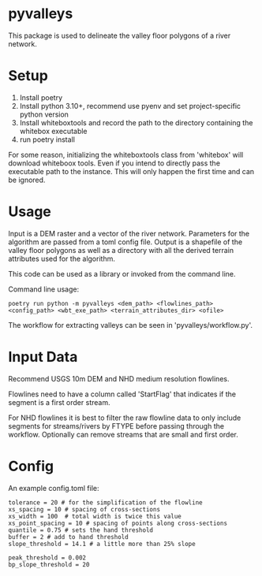 # pyvalleys

This package is used to delineate the valley floor polygons of a river network.

# Setup

1. Install poetry
2. Install python 3.10+, recommend use pyenv and set project-specific python version
3. Install whiteboxtools and record the path to the directory containing the whitebox executable
4. run poetry install

For some reason, initializing the whiteboxtools class from 'whitebox' will 
download whiteboox tools. Even if you intend to directly pass the executable path to the instance.
This will only happen the first time and can be ignored.

# Usage

Input is a DEM raster and a vector of the river network. 
Parameters for the algorithm are passed from a toml config file.
Output is a shapefile of the valley floor polygons as well as a directory with all the derived terrain attributes used for the algorithm.

This code can be used as a library or invoked from the command line.

Command line usage:
```
poetry run python -m pyvalleys <dem_path> <flowlines_path> <config_path> <wbt_exe_path> <terrain_attributes_dir> <ofile>
```

The workflow for extracting valleys can be seen in 'pyvalleys/workflow.py'.

# Input Data

Recommend USGS 10m DEM and NHD medium resolution flowlines. 

Flowlines need to have a column called 'StartFlag' that indicates if the segment is a first order stream.

For NHD flowlines it is best to filter the raw flowline data to only include segments for streams/rivers by FTYPE before passing through the workflow. Optionally can remove streams that are small and first order.

# Config

An example config.toml file:

```
tolerance = 20 # for the simplification of the flowline
xs_spacing = 10 # spacing of cross-sections
xs_width = 100  # total width is twice this value
xs_point_spacing = 10 # spacing of points along cross-sections
quantile = 0.75 # sets the hand threshold
buffer = 2 # add to hand threshold 
slope_threshold = 14.1 # a little more than 25% slope

peak_threshold = 0.002
bp_slope_threshold = 20
```
